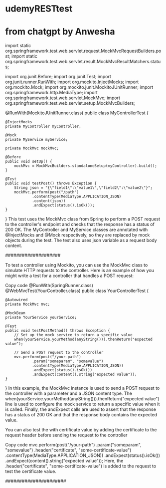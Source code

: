 # udemyRESTtest
# from chatgpt by Anwesha

import static org.springframework.test.web.servlet.request.MockMvcRequestBuilders.post;
import static org.springframework.test.web.servlet.result.MockMvcResultMatchers.status;

import org.junit.Before;
import org.junit.Test;
import org.junit.runner.RunWith;
import org.mockito.InjectMocks;
import org.mockito.Mock;
import org.mockito.junit.MockitoJUnitRunner;
import org.springframework.http.MediaType;
import org.springframework.test.web.servlet.MockMvc;
import org.springframework.test.web.servlet.setup.MockMvcBuilders;

@RunWith(MockitoJUnitRunner.class)
public class MyControllerTest {

    @InjectMocks
    private MyController myController;

    @Mock
    private MyService myService;

    private MockMvc mockMvc;

    @Before
    public void setUp() {
        mockMvc = MockMvcBuilders.standaloneSetup(myController).build();
    }

    @Test
    public void testPost() throws Exception {
        String json = "{\"field1\":\"value1\",\"field2\":\"value2\"}";
        mockMvc.perform(post("/path")
                .contentType(MediaType.APPLICATION_JSON)
                .content(json))
                .andExpect(status().isOk());
    }
}
This test uses the MockMvc class from Spring to perform a POST request to the controller's endpoint and checks that the response has a status of 200 OK. The MyController and MyService classes are annotated with @InjectMocks and @Mock respectively, so they are replaced by mock objects during the test. The test also uses json variable as a request body content.

####################

To test a controller using Mockito, you can use the MockMvc class to simulate HTTP requests to the controller. Here is an example of how you might write a test for a controller that handles a POST request:

Copy code
@RunWith(SpringRunner.class)
@WebMvcTest(YourController.class)
public class YourControllerTest {

    @Autowired
    private MockMvc mvc;

    @MockBean
    private YourService yourService;

    @Test
    public void testPostMethod() throws Exception {
        // Set up the mock service to return a specific value
        when(yourService.yourMethod(anyString())).thenReturn("expected value");

        // Send a POST request to the controller
        mvc.perform(post("/your-path")
                .param("someparam", "somevalue")
                .contentType(MediaType.APPLICATION_JSON))
                .andExpect(status().isOk())
                .andExpect(content().string("expected value"));
    }
}
In this example, the MockMvc instance is used to send a POST request to the controller with a parameter and a JSON content type. The when(yourService.yourMethod(anyString())).thenReturn("expected value") line is used to configure the mock service to return a specific value when it is called. Finally, the andExpect calls are used to assert that the response has a status of 200 OK and that the response body contains the expected value.

You can also test the with certificate value by adding the certificate to the request header before sending the request to the controller

Copy code
mvc.perform(post("/your-path")
                .param("someparam", "somevalue")
                .header("certificate", "some-certificate-value")
                .contentType(MediaType.APPLICATION_JSON))
                .andExpect(status().isOk())
                .andExpect(content().string("expected value"));
Here, the .header("certificate", "some-certificate-value") is added to the request to test the certificate value.


######################



